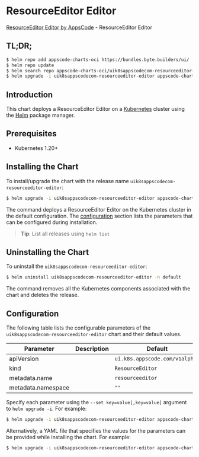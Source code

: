 # ResourceEditor Editor

[ResourceEditor Editor by AppsCode](https://appscode.com) - ResourceEditor Editor

## TL;DR;

```bash
$ helm repo add appscode-charts-oci https://bundles.byte.builders/ui/
$ helm repo update
$ helm search repo appscode-charts-oci/uik8sappscodecom-resourceeditor-editor --version=v0.6.0
$ helm upgrade -i uik8sappscodecom-resourceeditor-editor appscode-charts-oci/uik8sappscodecom-resourceeditor-editor -n default --create-namespace --version=v0.6.0
```

## Introduction

This chart deploys a ResourceEditor Editor on a [Kubernetes](http://kubernetes.io) cluster using the [Helm](https://helm.sh) package manager.

## Prerequisites

- Kubernetes 1.20+

## Installing the Chart

To install/upgrade the chart with the release name `uik8sappscodecom-resourceeditor-editor`:

```bash
$ helm upgrade -i uik8sappscodecom-resourceeditor-editor appscode-charts-oci/uik8sappscodecom-resourceeditor-editor -n default --create-namespace --version=v0.6.0
```

The command deploys a ResourceEditor Editor on the Kubernetes cluster in the default configuration. The [configuration](#configuration) section lists the parameters that can be configured during installation.

> **Tip**: List all releases using `helm list`

## Uninstalling the Chart

To uninstall the `uik8sappscodecom-resourceeditor-editor`:

```bash
$ helm uninstall uik8sappscodecom-resourceeditor-editor -n default
```

The command removes all the Kubernetes components associated with the chart and deletes the release.

## Configuration

The following table lists the configurable parameters of the `uik8sappscodecom-resourceeditor-editor` chart and their default values.

|     Parameter      | Description |                  Default                  |
|--------------------|-------------|-------------------------------------------|
| apiVersion         |             | <code>ui.k8s.appscode.com/v1alpha1</code> |
| kind               |             | <code>ResourceEditor</code>               |
| metadata.name      |             | <code>resourceeditor</code>               |
| metadata.namespace |             | <code>""</code>                           |


Specify each parameter using the `--set key=value[,key=value]` argument to `helm upgrade -i`. For example:

```bash
$ helm upgrade -i uik8sappscodecom-resourceeditor-editor appscode-charts-oci/uik8sappscodecom-resourceeditor-editor -n default --create-namespace --version=v0.6.0 --set apiVersion=ui.k8s.appscode.com/v1alpha1
```

Alternatively, a YAML file that specifies the values for the parameters can be provided while
installing the chart. For example:

```bash
$ helm upgrade -i uik8sappscodecom-resourceeditor-editor appscode-charts-oci/uik8sappscodecom-resourceeditor-editor -n default --create-namespace --version=v0.6.0 --values values.yaml
```
